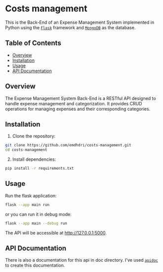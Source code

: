 # Costs management

This is the Back-End of an Expense Management System implemented in Python using the [`Flask`](https://flask.palletsprojects.com/en/3.0.x/) framework and [`MongoDB`](https://www.mongodb.com/) as the database.

## Table of Contents

- [Overview](#overview)
- [Installation](#installation)
- [Usage](#usage)
- [API Documentation](#api-documentation)

## Overview

The Expense Management System Back-End is a RESTful API designed to handle expense management and categorization. It provides CRUD operations for managing expenses and their corresponding categories.

## Installation

1. Clone the repository:

```bash
git clone https://github.com/emdhdri/costs-management.git
cd costs-management
```

2. Install dependencies:

```bash
pip install -r requirements.txt
```

## Usage

Run the flask application:

```bash
flask --app main run
```

or you can run it in debug mode:

```bash
flask --app main --debug run
```

The API will be accessible at http://127.0.0.1:5000.

## API Documentation

There is also a documentation for this api in doc directory. I've used [`apidoc`](https://apidocjs.com/) to create this documentation.
